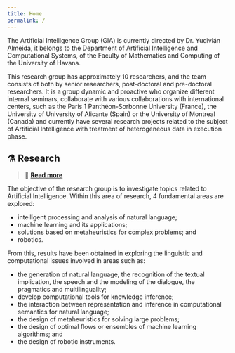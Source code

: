 ```yaml
---
title: Home
permalink: /
---
```


The Artificial Intelligence Group (GIA) is currently directed by Dr. Yudivián Almeida, it belongs to the Department of Artificial Intelligence and Computational Systems, of the Faculty of Mathematics and Computing of the University of Havana.

This research group has approximately 10 researchers, and the team consists of both by senior researchers, post-doctoral and pre-doctoral researchers. It is a group dynamic and proactive who organize different internal seminars, collaborate with various collaborations with international centers, such as the Paris 1 Panthéon-Sorbonne University (France), the University of University of Alicante (Spain) or the University of Montreal (Canada) and currently have several research projects related to the subject of Artificial Intelligence with treatment of heterogeneous data in execution phase.

## ⚗️ Research

> 🔎 [**Read more**](/en/research)

The objective of the research group is to investigate topics related to Artificial Intelligence. Within this area of ​​research, 4 fundamental areas are explored:

- intelligent processing and analysis of natural language;
- machine learning and its applications;
- solutions based on metaheuristics for complex problems; and
- robotics.

From this, results have been obtained in exploring the linguistic and computational issues involved in areas such as:

- the generation of natural language, the recognition of the textual implication, the speech and the modeling of the dialogue, the
pragmatics and multilinguality;
- develop computational tools for knowledge inference;
- the interaction between representation and inference in computational semantics for natural language;
- the design of metaheuristics for solving large problems;
- the design of optimal flows or ensembles of machine learning algorithms; and
- the design of robotic instruments.
